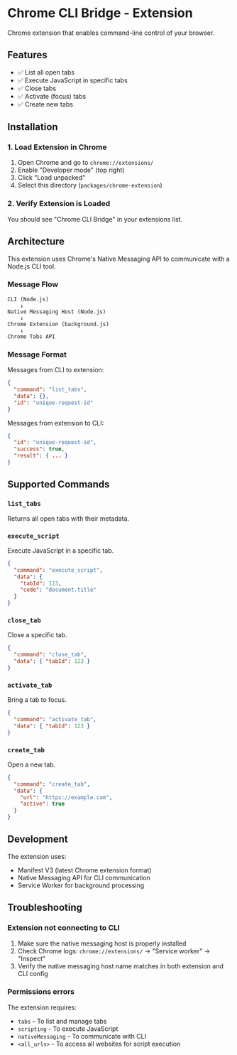 # Chrome CLI Bridge - Extension

Chrome extension that enables command-line control of your browser.

## Features

- ✅ List all open tabs
- ✅ Execute JavaScript in specific tabs
- ✅ Close tabs
- ✅ Activate (focus) tabs
- ✅ Create new tabs

## Installation

### 1. Load Extension in Chrome

1. Open Chrome and go to `chrome://extensions/`
2. Enable "Developer mode" (top right)
3. Click "Load unpacked"
4. Select this directory (`packages/chrome-extension`)

### 2. Verify Extension is Loaded

You should see "Chrome CLI Bridge" in your extensions list.

## Architecture

This extension uses Chrome's Native Messaging API to communicate with a Node.js CLI tool.

### Message Flow

```
CLI (Node.js)
    ↓
Native Messaging Host (Node.js)
    ↓
Chrome Extension (background.js)
    ↓
Chrome Tabs API
```

### Message Format

Messages from CLI to extension:
```json
{
  "command": "list_tabs",
  "data": {},
  "id": "unique-request-id"
}
```

Messages from extension to CLI:
```json
{
  "id": "unique-request-id",
  "success": true,
  "result": { ... }
}
```

## Supported Commands

### `list_tabs`
Returns all open tabs with their metadata.

### `execute_script`
Execute JavaScript in a specific tab.
```json
{
  "command": "execute_script",
  "data": {
    "tabId": 123,
    "code": "document.title"
  }
}
```

### `close_tab`
Close a specific tab.
```json
{
  "command": "close_tab",
  "data": { "tabId": 123 }
}
```

### `activate_tab`
Bring a tab to focus.
```json
{
  "command": "activate_tab",
  "data": { "tabId": 123 }
}
```

### `create_tab`
Open a new tab.
```json
{
  "command": "create_tab",
  "data": {
    "url": "https://example.com",
    "active": true
  }
}
```

## Development

The extension uses:
- Manifest V3 (latest Chrome extension format)
- Native Messaging API for CLI communication
- Service Worker for background processing

## Troubleshooting

### Extension not connecting to CLI
1. Make sure the native messaging host is properly installed
2. Check Chrome logs: `chrome://extensions/` → "Service worker" → "Inspect"
3. Verify the native messaging host name matches in both extension and CLI config

### Permissions errors
The extension requires:
- `tabs` - To list and manage tabs
- `scripting` - To execute JavaScript
- `nativeMessaging` - To communicate with CLI
- `<all_urls>` - To access all websites for script execution
